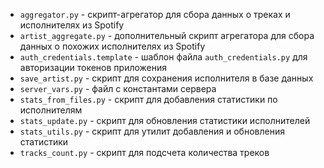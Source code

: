 * `aggregator.py` - скрипт-агрегатор для сбора данных о треках и исполнителях из Spotify
* `artist_aggregate.py` - дополнительный скрипт агрегатора для сбора данных о похожих исполнителях из Spotify
* `auth_credentials.template` - шаблон файла `auth_credentials.py` для авторизации токенов приложения
* `save_artist.py` - скрипт для сохранения исполнителя в базе данных
* `server_vars.py` - файл с константами сервера
* `stats_from_files.py` - скрипт для добавления статистики по исполнителям
* `stats_update.py` - скрипт для обновления статистики исполнителей
* `stats_utils.py` - скрипт для утилит добавления и обновления статистики
* `tracks_count.py` - скрипт для подсчета количества треков
